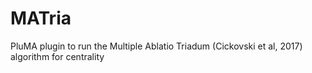 # MATria
PluMA plugin to run the Multiple Ablatio Triadum (Cickovski et al, 2017) algorithm for centrality
